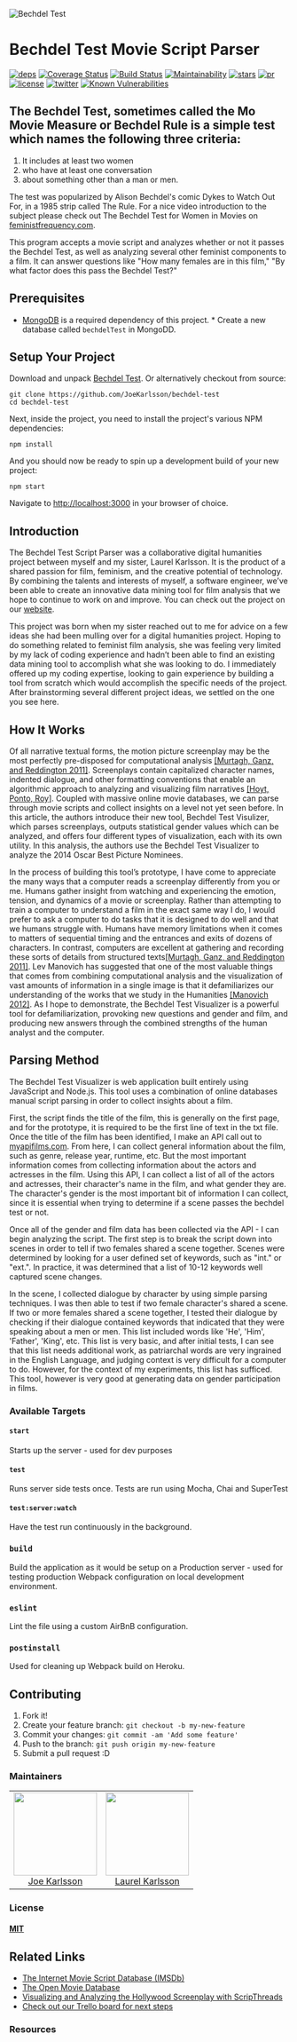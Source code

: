 ![Bechdel Test](http://www.mestudios.com/wp-content/uploads/2014/12/Bechdel-the-rule.jpg)

# Bechdel Test Movie Script Parser

[![deps][deps]][deps-url]
[![Coverage Status][cover]][cover-url]
[![Build Status][tests]][tests-url]
[![Maintainability][maintainability]][maintainability-url]
[![stars][stars]][stars-url]
[![pr][pr]][pr-url]
[![license][license]][license-url]
[![twitter][twitter]][twitter-url]
[![Known Vulnerabilities](https://snyk.io/test/github/joekarlsson/bechdel-test/badge.svg)](https://snyk.io/test/github/joekarlsson/bechdel-test)

## The Bechdel Test, sometimes called the Mo Movie Measure or Bechdel Rule is a simple test which names the following three criteria:

1. It includes at least two women
2. who have at least one conversation
3. about something other than a man or men.

The test was popularized by Alison Bechdel's comic Dykes to Watch Out For, in a 1985 strip called The Rule. For a nice video introduction to the subject please check out The Bechdel Test for Women in Movies on [feministfrequency.com](http://feministfrequency.com/).

This program accepts a movie script and analyzes whether or not it passes the Bechdel Test, as well as analyzing several other feminist components to a film. It can answer questions like "How many females are in this film," "By what factor does this pass the Bechdel Test?"

## Prerequisites

* [MongoDB](https://www.mongodb.com/) is a required dependency of this project. \* Create a new database called `bechdelTest` in MongoDD.

## Setup Your Project

Download and unpack [Bechdel Test](https://github.com/JoeKarlsson1/bechdel-test). Or alternatively checkout from source:

    git clone https://github.com/JoeKarlsson/bechdel-test
    cd bechdel-test

Next, inside the project, you need to install the project's various NPM dependencies:

    npm install

And you should now be ready to spin up a development build of your new project:

    npm start

Navigate to [http://localhost:3000](http://localhost:3000) in your browser of choice.

## Introduction

The Bechdel Test Script Parser was a collaborative digital humanities project between myself and my sister, Laurel Karlsson. It is the product of a shared passion for film, feminism, and the creative potential of technology. By combining the talents and interests of myself, a software engineer, we’ve been able to create an innovative data mining tool for film analysis that we hope to continue to work on and improve. You can check out the project on our [website](https://bechdel-test.herokuapp.com/).

This project was born when my sister reached out to me for advice on a few ideas she had been mulling over for a digital humanities project. Hoping to do something related to feminist film analysis, she was feeling very limited by my lack of coding experience and hadn’t been able to find an existing data mining tool to accomplish what she was looking to do. I immediately offered up my coding expertise, looking to gain experience by building a tool from scratch which would accomplish the specific needs of the project. After brainstorming several different project ideas, we settled on the one you see here.

## How It Works

Of all narrative textual forms, the motion picture screenplay may be the most perfectly pre-disposed for computational analysis [[Murtagh, Ganz, and Reddington 2011]](http://www.digitalhumanities.org/dhq/vol/8/4/000190/000190.html). Screenplays contain capitalized character names, indented dialogue, and other formatting conventions that enable an algorithmic approach to analyzing and visualizing film narratives [[Hoyt, Ponto, Roy]](http://www.digitalhumanities.org/dhq/vol/8/4/000190/000190.html). Coupled with massive online movie databases, we can parse through movie scripts and collect insights on a level not yet seen before. In this article, the authors introduce their new tool, Bechdel Test Visulizer, which parses screenplays, outputs statistical gender values which can be analyzed, and offers four different types of visualization, each with its own utility. In this analysis, the authors use the Bechdel Test Visualizer to analyze the 2014 Oscar Best Picture Nominees.

In the process of building this tool’s prototype, I have come to appreciate the many ways that a computer reads a screenplay differently from you or me. Humans gather insight from watching and experiencing the emotion, tension, and dynamics of a movie or screenplay. Rather than attempting to train a computer to understand a film in the exact same way I do, I would prefer to ask a computer to do tasks that it is designed to do well and that we humans struggle with. Humans have memory limitations when it comes to matters of sequential timing and the entrances and exits of dozens of characters. In contrast, computers are excellent at gathering and recording these sorts of details from structured texts[[Murtagh, Ganz, and Reddington 2011]](http://www.digitalhumanities.org/dhq/vol/8/4/000190/000190.html). Lev Manovich has suggested that one of the most valuable things that comes from combining computational analysis and the visualization of vast amounts of information in a single image is that it defamiliarizes our understanding of the works that we study in the Humanities [[Manovich 2012]](https://sc.edu/about/centers/digital_humanities/future_knowledge_archive/manovich_videopage.php). As I hope to demonstrate, the Bechdel Test Visualizer is a powerful tool for defamiliarization, provoking new questions and gender and film, and producing new answers through the combined strengths of the human analyst and the computer.

## Parsing Method

The Bechdel Test Visualizer is web application built entirely using JavaScript and Node.js. This tool uses a combination of online databases manual script parsing in order to collect insights about a film.

First, the script finds the title of the film, this is generally on the first page, and for the prototype, it is required to be the first line of text in the txt file. Once the title of the film has been identified, I make an API call out to [myapifilms.com](http://api.myapifilms.com/imdb.do). From here, I can collect general information about the film, such as genre, release year, runtime, etc. But the most important information comes from collecting information about the actors and actresses in the film. Using this API, I can collect a list of all of the actors and actresses, their character's name in the film, and what gender they are. The character's gender is the most important bit of information I can collect, since it is essential when trying to determine if a scene passes the bechdel test or not.

Once all of the gender and film data has been collected via the API - I can begin analyzing the script. The first step is to break the script down into scenes in order to tell if two females shared a scene together. Scenes were determined by looking for a user defined set of keywords, such as "int." or "ext.". In practice, it was determined that a list of 10-12 keywords well captured scene changes.

In the scene, I collected dialogue by character by using simple parsing techniques. I was then able to test if two female character's shared a scene. If two or more females shared a scene together, I tested their dialogue by checking if their dialogue contained keywords that indicated that they were speaking about a men or men. This list included words like 'He', 'Him', 'Father', 'King', etc. This list is very basic, and after initial tests, I can see that this list needs additional work, as patriarchal words are very ingrained in the English Language, and judging context is very difficult for a computer to do. However, for the context of my experiments, this list has sufficed. This tool, however is very good at generating data on gender participation in films.

### Available Targets

#### `start`

Starts up the server - used for dev purposes

#### `test`

Runs server side tests once. Tests are run using Mocha, Chai and SuperTest

#### `test:server:watch`

Have the test run continuously in the background.

### `build`

Build the application as it would be setup on a Production server - used for testing production Webpack configuration on local development environment.

### `eslint`

Lint the file using a custom AirBnB configuration.

### `postinstall`

Used for cleaning up Webpack build on Heroku.

## Contributing

1. Fork it!
2. Create your feature branch: `git checkout -b my-new-feature`
3. Commit your changes: `git commit -am 'Add some feature'`
4. Push to the branch: `git push origin my-new-feature`
5. Submit a pull request :D

### Maintainers

<table>
  <tbody>
    <tr>
      <td align="center">
        <img width="150 height="150"
        src="https://avatars.githubusercontent.com/JoeKarlsson?v=3">
        <br />
        <a href="https://github.com/JoeKarlsson">Joe Karlsson</a>
      </td>
			<td align="center">
        <img width="150 height="150"
        src="https://avatars.githubusercontent.com/laurelcarlson?v=3">
        <br />
        <a href="https://github.com/laurelcarlson">Laurel Karlsson</a>
      </td>
    <tr>
  <tbody>
</table>

### License

#### [MIT](./LICENSE)

## Related Links

* [The Internet Movie Script Database (IMSDb)](http://www.imsdb.com/)
* [The Open Movie Database](http://www.omdbapi.com/)
* [Visualizing and Analyzing the Hollywood Screenplay with ScripThreads](http://www.digitalhumanities.org/dhq/vol/8/4/000190/000190.html)
* [Check out our Trello board for next steps](https://trello.com/b/Ldg9sYtf/bechdel-test)

### Resources

[deps]: https://david-dm.org/JoeKarlsson/bechdel-test/status.svg
[deps-url]: https://david-dm.org/JoeKarlsson/bechdel-test
[tests]: https://travis-ci.org/JoeKarlsson/bechdel-test.svg?branch=develop
[tests-url]: https://travis-ci.org/JoeKarlsson/bechdel-test
[maintainability]: https://api.codeclimate.com/v1/badges/7d2a095c01bb88557a41/maintainability
[maintainability-url]: https://codeclimate.com/github/JoeKarlsson/bechdel-test/maintainability
[pr]: https://img.shields.io/badge/PRs-welcome-brightgreen.svg
[pr-url]: CONTRIBUTING.md
[cover]: https://coveralls.io/repos/github/JoeKarlsson/bechdel-test/badge.svg?branch=develop
[cover-url]: https://coveralls.io/github/JoeKarlsson/bechdel-test?branch=develop
[stars]: https://img.shields.io/github/stars/JoeKarlsson/bechdel-test.svg?style=flat-square
[stars-url]: https://github.com/JoeKarlsson/bechdel-test/stargazers
[license]: https://img.shields.io/github/license/JoeKarlsson/bechdel-test.svg
[license-url]: https://github.com/JoeKarlsson/bechdel-test/blob/develop/LICENSE
[twitter]: https://img.shields.io/twitter/url/https/github.com/JoeKarlsson/bechdel-test.svg?style=social&style=flat-square
[twitter-url]: https://twitter.com/intent/tweet?text=Wow:&url=https%3A%2F%2Fgithub.com%2FJoeKarlsson%2Fbechdel-test
[code style: prettier]: https://img.shields.io/badge/code_style-prettier-ff69b4.svg?style=flat-square
[code style: prettier-url]: https://github.com/prettier/prettier
